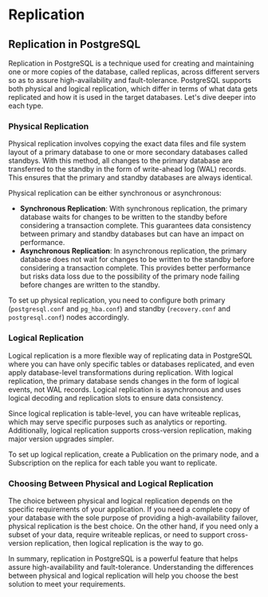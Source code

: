 # Replication

## Replication in PostgreSQL

Replication in PostgreSQL is a technique used for creating and maintaining one or more copies of the database, called replicas, across different servers so as to assure high-availability and fault-tolerance. PostgreSQL supports both physical and logical replication, which differ in terms of what data gets replicated and how it is used in the target databases. Let's dive deeper into each type.

### Physical Replication

Physical replication involves copying the exact data files and file system layout of a primary database to one or more secondary databases called standbys. With this method, all changes to the primary database are transferred to the standby in the form of write-ahead log (WAL) records. This ensures that the primary and standby databases are always identical.

Physical replication can be either synchronous or asynchronous:

- **Synchronous Replication**: With synchronous replication, the primary database waits for changes to be written to the standby before considering a transaction complete. This guarantees data consistency between primary and standby databases but can have an impact on performance.
- **Asynchronous Replication**: In asynchronous replication, the primary database does not wait for changes to be written to the standby before considering a transaction complete. This provides better performance but risks data loss due to the possibility of the primary node failing before changes are written to the standby.

To set up physical replication, you need to configure both primary (`postgresql.conf` and `pg_hba.conf`) and standby (`recovery.conf` and `postgresql.conf`) nodes accordingly.

### Logical Replication

Logical replication is a more flexible way of replicating data in PostgreSQL where you can have only specific tables or databases replicated, and even apply database-level transformations during replication. With logical replication, the primary database sends changes in the form of logical events, not WAL records. Logical replication is asynchronous and uses logical decoding and replication slots to ensure data consistency.

Since logical replication is table-level, you can have writeable replicas, which may serve specific purposes such as analytics or reporting. Additionally, logical replication supports cross-version replication, making major version upgrades simpler.

To set up logical replication, create a Publication on the primary node, and a Subscription on the replica for each table you want to replicate.

### Choosing Between Physical and Logical Replication

The choice between physical and logical replication depends on the specific requirements of your application. If you need a complete copy of your database with the sole purpose of providing a high-availability failover, physical replication is the best choice. On the other hand, if you need only a subset of your data, require writeable replicas, or need to support cross-version replication, then logical replication is the way to go.

In summary, replication in PostgreSQL is a powerful feature that helps assure high-availability and fault-tolerance. Understanding the differences between physical and logical replication will help you choose the best solution to meet your requirements.